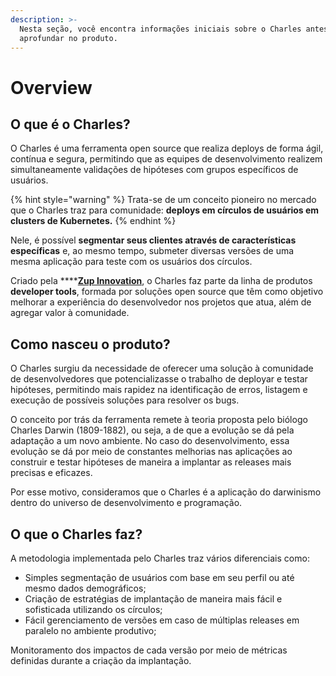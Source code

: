 ```yaml
---
description: >-
  Nesta seção, você encontra informações iniciais sobre o Charles antes de se
  aprofundar no produto.
---
```


# Overview

## O que é o Charles?

O Charles é uma ferramenta open source que realiza deploys de forma ágil, contínua e segura, permitindo que as equipes de desenvolvimento realizem simultaneamente validações de hipóteses com grupos específicos de usuários. 

{% hint style="warning" %}
Trata-se de um conceito pioneiro no mercado que o Charles traz para comunidade: **deploys em círculos de usuários em clusters de Kubernetes.** 
{% endhint %}

Nele, é possível **segmentar seus clientes através de características específicas** e, ao mesmo tempo, submeter diversas versões de uma mesma aplicação para teste com os usuários dos círculos. 

Criado pela ****[**Zup Innovation**](https://www.zup.com.br/), o Charles faz parte da linha de produtos **developer tools**, formada por soluções open source que têm como objetivo melhorar a experiência do desenvolvedor nos projetos que atua, além de agregar valor à comunidade.

## Como nasceu o produto?

O Charles surgiu da necessidade de oferecer uma solução à comunidade de desenvolvedores que potencializasse o trabalho de deployar e testar hipóteses, permitindo mais rapidez na identificação de erros, listagem e execução de possíveis soluções para resolver os bugs. 

 O conceito por trás da ferramenta remete à teoria proposta pelo biólogo Charles Darwin \(1809-1882\), ou seja, a de que a evolução se dá pela adaptação a um novo ambiente. No caso do desenvolvimento, essa evolução se dá por meio de constantes melhorias nas aplicações ao construir e testar hipóteses de maneira a implantar as releases mais precisas e eficazes. 

Por esse motivo, consideramos que o Charles é a aplicação do darwinismo dentro do universo de desenvolvimento e programação.

## O que o Charles faz?

A metodologia implementada pelo Charles traz vários diferenciais como:

* Simples segmentação de usuários com base em seu perfil ou até mesmo dados demográficos; 
* Criação de estratégias de implantação de maneira mais fácil e sofisticada utilizando os círculos; 
* Fácil gerenciamento de versões em caso de múltiplas releases em paralelo no ambiente produtivo;

Monitoramento dos impactos de cada versão por meio de métricas definidas durante a criação da implantação.



